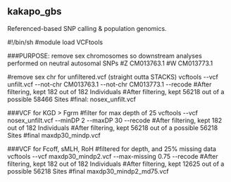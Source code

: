 ## kakapo_gbs
Referenced-based SNP calling &amp; population genomics.

#!/bin/sh
#module load VCFtools

###PURPOSE: remove sex chromosomes so downstream analyses performed on neutral autosomal SNPs
#Z CM013763.1
#W CM013773.1


#remove sex chr for unfiltered.vcf (straight outta STACKS)
vcftools --vcf unfilt.vcf --not-chr CM013763.1 --not-chr CM013773.1 --recode
#After filtering, kept 182 out of 182 Individuals
#After filtering, kept 56218 out of a possible 58466 Sites
#final: nosex_unfilt.vcf

###VCF for KGD > Fgrm
#filter for max depth of 25
vcftools --vcf nosex_unfilt.vcf --minDP 2 --maxDP 30 --recode
#After filtering, kept 182 out of 182 Individuals
#After filtering, kept 56218 out of a possible 56218 Sites
#final maxdp30_mindp.vcf


###VCF for Fcoff, sMLH, RoH
#filtered for depth, and 25% missing data
vcftools --vcf maxdp30_mindp2.vcf --max-missing 0.75 --recode
#After filtering, kept 182 out of 182 Individuals
#After filtering, kept 12625 out of a possible 56218 Sites
#final maxdp30_mindp2_md75.vcf

